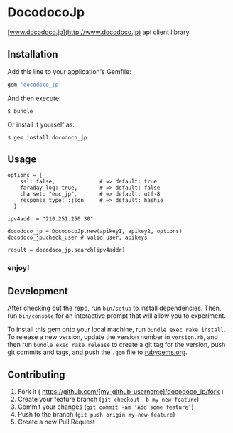 # DocodocoJp

[www.docodoco.jp](http://www.docodoco.jp) api client library.

## Installation

Add this line to your application's Gemfile:

```ruby
gem 'docodoco_jp'
```

And then execute:

    $ bundle

Or install it yourself as:

    $ gem install docodoco_jp

## Usage

    options = {
        ssl: false,              # => default: true
        faraday_log: true,       # => default: false
        charset: "euc_jp",       # => default: utf-8
        response_type: :json     # => default: hashie
      }

    ipv4addr = "210.251.250.30"

    docodoco_jp = DocodocoJp.new(apikey1, apikey2, options)
    docodoco_jp.check_user # valid user, apikeys

    result = docodoco_jp.search(ipv4addr)

### enjoy!

## Development

After checking out the repo, run `bin/setup` to install dependencies. Then, run `bin/console` for an interactive prompt that will allow you to experiment.

To install this gem onto your local machine, run `bundle exec rake install`. To release a new version, update the version number in `version.rb`, and then run `bundle exec rake release` to create a git tag for the version, push git commits and tags, and push the `.gem` file to [rubygems.org](https://rubygems.org).

## Contributing

1. Fork it ( https://github.com/[my-github-username]/docodoco_jp/fork )
2. Create your feature branch (`git checkout -b my-new-feature`)
3. Commit your changes (`git commit -am 'Add some feature'`)
4. Push to the branch (`git push origin my-new-feature`)
5. Create a new Pull Request

